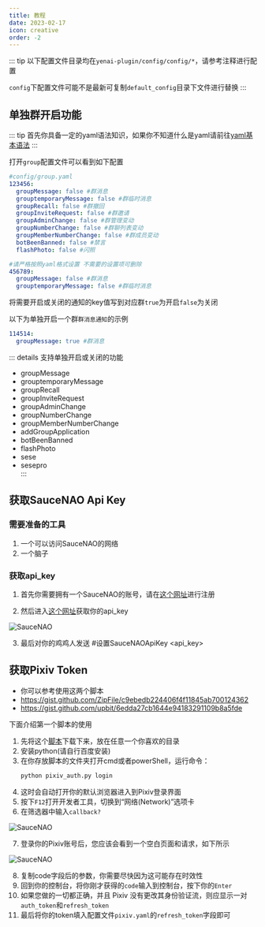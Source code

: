 ```yaml
---
title: 教程
date: 2023-02-17
icon: creative
order: -2
---
```


::: tip
以下配置文件目录均在`yenai-plugin/config/config/*`，请参考注释进行配置

`config`下配置文件可能不是最新可复制`default_config`目录下文件进行替换
:::

## 单独群开启功能
::: tip
首先你具备一定的yaml语法知识，如果你不知道什么是yaml请前往[yaml基本语法](https://blog.csdn.net/hejian_0534/article/details/100577740)
:::

打开`group`配置文件可以看到如下配置
```yaml
#config/group.yaml
123456:
  groupMessage: false #群消息
  grouptemporaryMessage: false #群临时消息
  groupRecall: false #群撤回
  groupInviteRequest: false #群邀请
  groupAdminChange: false #群管理变动
  groupNumberChange: false #群聊列表变动
  groupMemberNumberChange: false #群成员变动
  botBeenBanned: false #禁言
  flashPhoto: false #闪照

#请严格按照yaml格式设置 不需要的设置项可删除
456789:
  groupMessage: false #群消息
  grouptemporaryMessage: false #群临时消息
```
将需要开启或关闭的通知的key值写到对应群`true`为开启`false`为关闭

以下为单独开启一个群`群消息通知`的示例
```yaml
114514:
  groupMessage: true #群消息
```

::: details 支持单独开启或关闭的功能
- groupMessage             <Badge text="群消息" />            
- grouptemporaryMessage    <Badge text="群临时消息" />   
- groupRecall              <Badge text="群撤回" />       
- groupInviteRequest       <Badge text="群邀请"/>       
- groupAdminChange         <Badge text="群管理变动" />   
- groupNumberChange        <Badge text="群聊列表变动"/>
- groupMemberNumberChange  <Badge text="群成员变动" />  
- addGroupApplication      <Badge text="加群通知"/>    
- botBeenBanned            <Badge text="禁言" />         
- flashPhoto               <Badge text="闪照" />         
- sese                               
- sesepro                           
:::
## 获取SauceNAO Api Key

### 需要准备的工具

1. 一个可以访问SauceNAO的网络
2. 一个脑子

### 获取api_key
1. 首先你需要拥有一个SauceNAO的账号，请在[这个网址](https://saucenao.com/user.php)进行注册

2. 然后进入[这个网址](https://saucenao.com/user.php?page=search-api)获取你的api_key

<img :src="$withBase('/img/SauceNAO.png')" alt="SauceNAO">

3. 最后对你的鸡鸡人发送 #设置SauceNAOApiKey <api_key>

## 获取Pixiv Token

- 你可以参考使用这两个脚本
- https://gist.github.com/ZipFile/c9ebedb224406f4f11845ab700124362
- https://gist.github.com/upbit/6edda27cb1644e94183291109b8a5fde

下面介绍第一个脚本的使用

1. 先将这个[脚本](https://gist.github.com/ZipFile/c9ebedb224406f4f11845ab700124362)下载下来，放在任意一个你喜欢的目录
2. 安装python(请自行百度安装)
3. 在你存放脚本的文件夹打开cmd或者powerShell，运行命令：
   ```sh
   python pixiv_auth.py login
   ```
4. 这时会自动打开你的默认浏览器进入到Pixiv登录界面
5. 按下`F12`打开开发者工具，切换到“网络(Network)”选项卡
6. 在筛选器中输入`callback?`

<img :src="$withBase('/pixiv-token/filter.png')" alt="SauceNAO">

7. 登录你的Pixiv账号后，您应该会看到一个空白页面和请求，如下所示

<img :src="$withBase('/pixiv-token/request.png')" alt="SauceNAO">

8. 复制code字段后的参数，你需要尽快因为这可能存在时效性
9. 回到你的控制台，将你刚才获得的`code`输入到控制台，按下你的`Enter`
10. 如果您做的一切都正确，并且 Pixiv 没有更改其身份验证流，则应显示一对`auth_token`和`refresh_token`
11. 最后将你的token填入配置文件`pixiv.yaml`的`refresh_token`字段即可